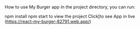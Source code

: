 How to use My Burger app
In the project directory, you can run:

npm install
npm start to view the project
Click[to see App in live (https://react-my-burger-82791.web.app/) 
